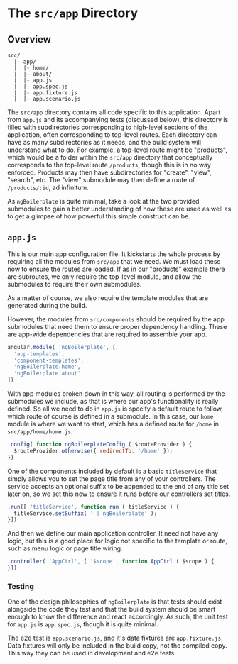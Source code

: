 # The `src/app` Directory

## Overview

```
src/
  |- app/
  |  |- home/
  |  |- about/
  |  |- app.js
  |  |- app.spec.js
  |  |- app.fixture.js
  |  |- app.scenario.js
```

The `src/app` directory contains all code specific to this application. Apart
from `app.js` and its accompanying tests (discussed below), this directory is
filled with subdirectories corresponding to high-level sections of the
application, often corresponding to top-level routes. Each directory can have as
many subdirectories as it needs, and the build system will understand what to
do. For example, a top-level route might be "products", which would be a folder
within the `src/app` directory that conceptually corresponds to the top-level
route `/products`, though this is in no way enforced. Products may then have
subdirectories for "create", "view", "search", etc. The "view" submodule may
then define a route of `/products/:id`, ad infinitum.

As `ngBoilerplate` is quite minimal, take a look at the two provided submodules
to gain a better understanding of how these are used as well as to get a
glimpse of how powerful this simple construct can be.

## `app.js`

This is our main app configuration file. It kickstarts the whole process by
requiring all the modules from `src/app` that we need. We must load these now to
ensure the routes are loaded. If as in our "products" example there are
subroutes, we only require the top-level module, and allow the submodules to
require their own submodules.

As a matter of course, we also require the template modules that are generated
during the build.

However, the modules from `src/components` should be required by the app
submodules that need them to ensure proper dependency handling. These are
app-wide dependencies that are required to assemble your app.

```js
angular.module( 'ngBoilerplate', [
  'app-templates',
  'component-templates',
  'ngBoilerplate.home',
  'ngBoilerplate.about'
])
```

With app modules broken down in this way, all routing is performed by the
submodules we include, as that is where our app's functionality is really
defined.  So all we need to do in `app.js` is specify a default route to follow,
which route of course is defined in a submodule. In this case, our `home` module
is where we want to start, which has a defined route for `/home` in
`src/app/home/home.js`.

```js
.config( function ngBoilerplateConfig ( $routeProvider ) {
  $routeProvider.otherwise({ redirectTo: '/home' });
})
```

One of the components included by default is a basic `titleService` that simply
allows you to set the page title from any of your controllers. The service accepts
an optional suffix to be appended to the end of any title set later on, so we set
this now to ensure it runs before our controllers set titles.

```js
.run([ 'titleService', function run ( titleService ) {
  titleService.setSuffix( ' | ngBoilerplate' );
}])
```

And then we define our main application controller. It need not have any logic, 
but this is a good place for logic not specific to the template or route, such as
menu logic or page title wiring.

```js
.controller( 'AppCtrl', [ '$scope', function AppCtrl ( $scope ) {
}])
```

### Testing

One of the design philosophies of `ngBoilerplate` is that tests should exist
alongside the code they test and that the build system should be smart enough to
know the difference and react accordingly. As such, the unit test for `app.js`
is `app.spec.js`, though it is quite minimal.

The e2e test is `app.scenario.js`, and it's data fixtures are `app.fixture.js`.
Data fixtures will only be included in the build copy, not the compiled copy.
This way they can be used in development and e2e tests.